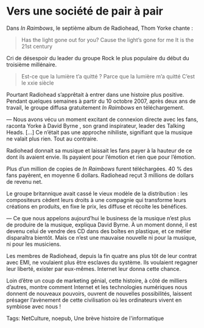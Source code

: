 # Vers une société de pair à pair

Dans *In Raimbows*, le septième album de Radiohead, Thom Yorke chante :

> Has the light gone out for you?
> Cause the light’s gone for me
> It is the 21st century

Cri de désespoir du leader du groupe Rock le plus populaire du début du troisième millénaire.

> Est-ce que la lumière t’a quitté ?
> Parce que la lumière m’a quitté 
> C’est le xxie siècle

Pourtant Radiohead s’apprêtait à entrer dans une histoire plus positive. Pendant quelques semaines à partir du 10 octobre 2007, après deux ans de travail, le groupe diffusa gratuitement *In Raimbows* en téléchargement.

— Nous avons vécu un moment excitant de connexion directe avec les fans, raconta Yorke à David Byrne , son grand inspirateur, leader des Talking Heads. \[…\] Ce n’était pas une approche nihiliste, signifiant que la musique ne valait plus rien. Tout au contraire.

Radiohead donnait sa musique et laissait les fans payer à la hauteur de ce dont ils avaient envie. Ils payaient pour l’émotion et rien que pour l’émotion.

Plus d’un million de copies de *In Raimbows* furent téléchargées. 40 % des fans payèrent, en moyenne 6 dollars. Radiohead reçut 3 millions de dollars de revenu net.

Le groupe britannique avait cassé le vieux modèle de la distribution : les compositeurs cèdent leurs droits à une compagnie qui transforme leurs créations en produits, en fixe le prix, les diffuse et récolte les bénéfices.

— Ce que nous appelons aujourd’hui le business de la musique n’est plus de produire de la musique, expliqua David Byrne. À un moment donné, il est devenu celui de vendre des CD dans des boîtes en plastique, et ce métier disparaîtra bientôt. Mais ce n’est une mauvaise nouvelle ni pour la musique, ni pour les musiciens.

Les membres de Radiohead, depuis la fin quatre ans plus tôt de leur contrat avec EMI, ne voulaient plus être esclaves du système. Ils voulaient regagner leur liberté, exister par eux-mêmes. Internet leur donna cette chance.

Loin d’être un coup de marketing génial, cette histoire, à côté de milliers d’autres, montre comment Internet et les technologies numériques nous donnent de nouveaux pouvoirs, ouvrent de nouvelles possibilités, laissent présager l’avènement de cette civilisation où les ordinateurs vivent en symbiose avec nous !

Tags: NetCulture, noepub, Une brève histoire de l'informatique